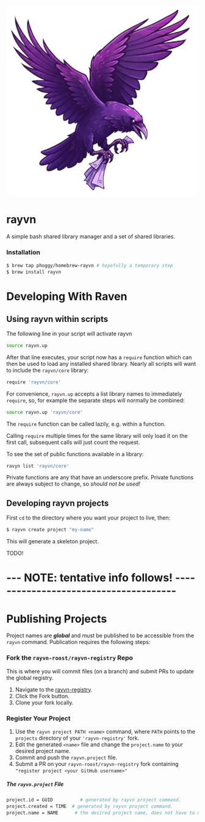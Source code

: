![alt text](https://raw.githubusercontent.com/phoggy/rayvn/refs/heads/main/etc/rayvn-logo.png?token=GHSAT0AAAAAAC5VZJ7UATQMRTWZS2XBXL64Z4P6JSQ "logo") 

# rayvn
A simple bash shared library manager and a set of shared libraries.

### Installation

```bash
$ brew tap phoggy/homebrew-rayvn # hopefully a temporary step
$ brew install rayvn
```

# Developing With Raven

## Using rayvn within scripts

The following line in your script will activate rayvn
```bash
source rayvn.up
```

After that line executes, your script now has a `require` function which can then be used to load any installed shared library.
Nearly all scripts will want to include the `rayvn/core` library:
```bash
require 'rayvn/core'
```

For convenience, `rayvn.up` accepts a list library names to immediately `require`, so, for example
the separate steps will normally be combined:
```bash
source rayvn.up 'rayvn/core'
```

The `require` function can be called lazily, e.g. within a function.

Calling `require` multiple times for the same library will only load it on the first call, subsequent calls will just count the request.


To see the set of public functions available in a library: 
```bash
ravyn list 'rayvn/core'
```

Private functions are any that have an underscore prefix. Private functions are always subject to change, so *should not be used!* 

## Developing rayvn projects

First `cd` to the directory where you want your project to live, then:
```bash
$ rayvn create project "my-name"
```
This will generate a skeleton project.
         
TODO!

# --- NOTE: tentative info follows! --------------------------------------

# Publishing Projects

Project names are _**global**_ and must be published to be accessible from the `rayvn` command. Publication requires 
the following steps:
                   
### Fork the `rayvn-roost/rayvn-registry` Repo
                                      
This is where you will commit files (on a branch) and submit PRs to update the global registry.

1. Navigate to the [rayvn-registry](https://github.com/rayvn-roost/rayvn-registry).
2. Click the Fork button.
3. Clone your fork locally.

### Register Your Project

1. Use the `rayvn project PATH <name>` command, where `PATH` points to the `projects` directory of your `'rayvn-registry'` fork.
2. Edit the generated `<name>` file and change the `project.name` to your desired project name.
3. Commit and push the `rayvn.project` file.
4. Submit a PR on your `rayvn-roost/rayvn-registry` fork containing `"register project <your GitHub username>"`

##### The `rayvn.project` File

```bash 
project.id = GUID          # generated by rayvn project command.
project.created = TIME  # generated by rayvn project command.
project.name = NAME      # the desired project name, does not have to match a project repo name.
```

